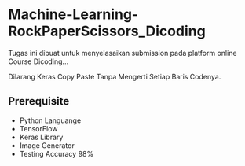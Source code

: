 # Machine-Learning-RockPaperScissors_Dicoding

Tugas ini dibuat untuk menyelasaikan submission pada platform online Course Dicoding...
<p>Dilarang Keras Copy Paste Tanpa Mengerti Setiap Baris Codenya.</p>


## Prerequisite
- Python Languange
- TensorFlow
- Keras Library
- Image Generator
- Testing Accuracy 98%

